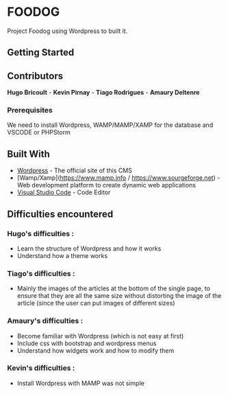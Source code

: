 # FOODOG

Project Foodog using Wordpress to built it.

## Getting Started

## Contributors

**Hugo Bricoult** - **Kevin Pirnay** - **Tiago Rodrigues** - **Amaury Deltenre**

### Prerequisites

We need to install Wordpress, WAMP/MAMP/XAMP for the database and VSCODE or PHPStorm


## Built With

* [Wordpress](https://www.wordpress.org) - The official site of this CMS
* [Wamp/Xamp](https://www.mamp.info / https://www.sourgeforge.net) - Web development platform to create dynamic web applications
* [Visual Studio Code](https://code.visualstudio.com) - Code Editor


## Difficulties encountered

### Hugo's difficulties :
*  Learn the structure of Wordpress and how it works
*  Understand how a theme works

### Tiago's difficulties :

*  Mainly the images of the articles at the bottom of the single page, to ensure that they are all the same size without distorting the image of the article (since the user can put images of different sizes)

### Amaury's difficulties :

*  Become familiar with Wordpress (which is not easy at first)
*  Include css with bootstrap and wordpress menus
*  Understand how widgets work and how to modify them

### Kevin's difficulties :

* Install Wordpress with MAMP was not simple
